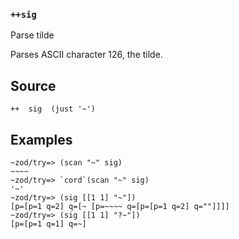 ### `++sig`

Parse tilde

Parses ASCII character 126, the tilde.

Source
------

    ++  sig  (just '~')

Examples
--------

    ~zod/try=> (scan "~" sig)
    ~~~~
    ~zod/try=> `cord`(scan "~" sig)
    '~'
    ~zod/try=> (sig [[1 1] "~"])
    [p=[p=1 q=2] q=[~ [p=~~~~ q=[p=[p=1 q=2] q=""]]]]
    ~zod/try=> (sig [[1 1] "?~"])
    [p=[p=1 q=1] q=~]


